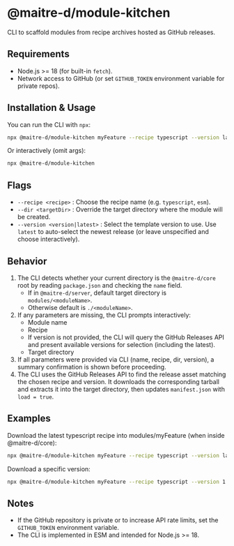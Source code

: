 # @maitre-d/module-kitchen

CLI to scaffold modules from recipe archives hosted as GitHub releases.

## Requirements

- Node.js >= 18 (for built-in `fetch`).
- Network access to GitHub (or set `GITHUB_TOKEN` environment variable for private repos).

## Installation & Usage

You can run the CLI with `npx`:

```bash
npx @maitre-d/module-kitchen myFeature --recipe typescript --version latest
```

Or interactively (omit args):

```bash
npx @maitre-d/module-kitchen
```

## Flags

- `--recipe <recipe>` : Choose the recipe name (e.g. `typescript`, `esm`).
- `--dir <targetDir>` : Override the target directory where the module will be created.
- `--version <version|latest>` : Select the template version to use. Use `latest` to auto-select the newest release (or leave unspecified and choose interactively).

## Behavior

1. The CLI detects whether your current directory is the `@maitre-d/core` root by reading `package.json` and checking the `name` field.
   - If in `@maitre-d/server`, default target directory is `modules/<moduleName>`.
   - Otherwise default is `./<moduleName>`.
2. If any parameters are missing, the CLI prompts interactively:
   - Module name
   - Recipe
   - If version is not provided, the CLI will query the GitHub Releases API and present available versions for selection (including the latest).
   - Target directory
3. If all parameters were provided via CLI (name, recipe, dir, version), a summary confirmation is shown before proceeding.
4. The CLI uses the GitHub Releases API to find the release asset matching the chosen recipe and version. It downloads the corresponding tarball and extracts it into the target directory, then updates `manifest.json` with `load = true`.

## Examples

Download the latest typescript recipe into modules/myFeature (when inside @maitre-d/core):

```bash
npx @maitre-d/module-kitchen myFeature --recipe typescript --version latest
```

Download a specific version:

```bash
npx @maitre-d/module-kitchen myFeature --recipe typescript --version 1.2.0
```

## Notes

- If the GitHub repository is private or to increase API rate limits, set the `GITHUB_TOKEN` environment variable.
- The CLI is implemented in ESM and intended for Node.js >= 18.
